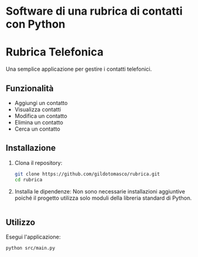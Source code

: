 # Software di una rubrica di contatti con Python

# Rubrica Telefonica

Una semplice applicazione per gestire i contatti telefonici.

## Funzionalità
- Aggiungi un contatto
- Visualizza contatti
- Modifica un contatto
- Elimina un contatto
- Cerca un contatto

## Installazione
1. Clona il repository:
    ```bash
    git clone https://github.com/gildotomasco/rubrica.git
    cd rubrica
    ```
2. Installa le dipendenze:
    Non sono necessarie installazioni aggiuntive poiché il progetto utilizza solo moduli della libreria standard di Python.

    ```

## Utilizzo
Esegui l'applicazione:
```bash
python src/main.py
